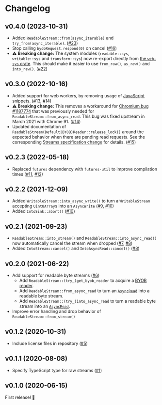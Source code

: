 # Changelog

## v0.4.0 (2023-10-31)

* Added `ReadableStream::from(async_iterable)` and `try_from(async_iterable)`. ([#23](https://github.com/MattiasBuelens/wasm-streams/pull/23))
* Stop calling `byobRequest.respond(0)` on cancel ([#16](https://github.com/MattiasBuelens/wasm-streams/pull/16))
* ⚠ **Breaking change:** The system modules (`readable::sys`, `writable::sys` and `transform::sys`) now re-export directly from [the `web-sys` crate](https://docs.rs/web-sys/latest/web_sys/). This should make it easier to use `from_raw()`, `as_raw()` and `into_raw()`. ([#22](https://github.com/MattiasBuelens/wasm-streams/pull/22))

## v0.3.0 (2022-10-16)

* Added support for web workers, by removing usage of [JavaScript snippets](https://rustwasm.github.io/docs/wasm-bindgen/reference/js-snippets.html). ([#13](https://github.com/MattiasBuelens/wasm-streams/issues/13), [#14](https://github.com/MattiasBuelens/wasm-streams/pull/14))
* ⚠ **Breaking change:** This removes a workaround for [Chromium bug #1187774](https://crbug.com/1187774) that was previously needed for `ReadableStream::from_async_read`. This bug was fixed upstream in March 2021 with Chrome 91. ([#14](https://github.com/MattiasBuelens/wasm-streams/pull/14))
* Updated documentation of `ReadableStream(Default|BYOB)Reader::release_lock()` around the expected behavior when there are pending read requests.
  See the corresponding [Streams specification change](https://github.com/whatwg/streams/commit/d5f92d9f17306d31ba6b27424d23d58e89bf64a5) for details.
  ([#15](https://github.com/MattiasBuelens/wasm-streams/pull/15)) 

## v0.2.3 (2022-05-18)

* Replaced `futures` dependency with `futures-util` to improve compilation times ([#11](https://github.com/MattiasBuelens/wasm-streams/pull/11), [#12](https://github.com/MattiasBuelens/wasm-streams/pull/12))

## v0.2.2 (2021-12-09)

* Added `WritableStream::into_async_write()` to turn a `WritableStream` accepting `Uint8Array`s 
  into an `AsyncWrite` ([#9](https://github.com/MattiasBuelens/wasm-streams/issues/9),
  [#10](https://github.com/MattiasBuelens/wasm-streams/pull/10))
* Added `IntoSink::abort()` ([#10](https://github.com/MattiasBuelens/wasm-streams/pull/10))

## v0.2.1 (2021-09-23)

* `ReadableStream::into_stream()` and `ReadableStream::into_async_read()` now automatically 
  cancel the stream when dropped ([#7](https://github.com/MattiasBuelens/wasm-streams/issues/7), [#8](https://github.com/MattiasBuelens/wasm-streams/pull/8))
* Added `IntoStream::cancel()` and `IntoAsyncRead::cancel()` ([#8](https://github.com/MattiasBuelens/wasm-streams/pull/8))

## v0.2.0 (2021-06-22)

* Add support for readable byte streams ([#6](https://github.com/MattiasBuelens/wasm-streams/pull/6))
    * Add `ReadableStream::(try_)get_byob_reader` to acquire
      a [BYOB reader](https://developer.mozilla.org/en-US/docs/Web/API/ReadableStreamBYOBReader).
    * Add `ReadableStream::from_async_read` to turn
      an [`AsyncRead`](https://docs.rs/futures/0.3.15/futures/io/trait.AsyncRead.html)
      into a readable byte stream.
    * Add `ReadableStream::(try_)into_async_read` to turn a readable byte stream into
      an [`AsyncRead`](https://docs.rs/futures/0.3.15/futures/io/trait.AsyncRead.html).
* Improve error handling and drop behavior of `ReadableStream::from_stream()`

## v0.1.2 (2020-10-31)

* Include license files in repository ([#5](https://github.com/MattiasBuelens/wasm-streams/issues/5))

## v0.1.1 (2020-08-08)

* Specify TypeScript type for raw streams ([#1](https://github.com/MattiasBuelens/wasm-streams/pull/1))

## v0.1.0 (2020-06-15)

First release! 🎉
